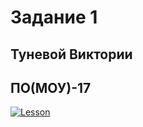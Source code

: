 

# Задание 1
## Туневой Виктории
## ПО(МОУ)-17 
[![Lesson](http://img.youtube.com/vi/U0T4Ou0JZQA/0.jpg)](http://www.youtube.com/watch?v=U0T4Ou0JZQA)
